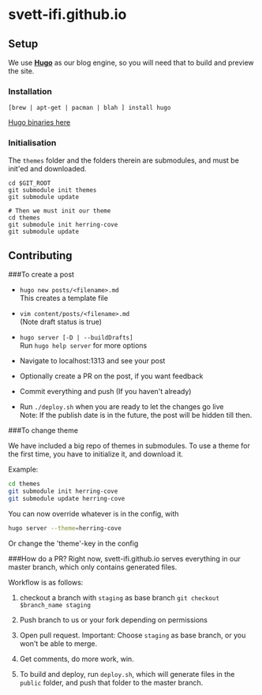 # svett-ifi.github.io

## Setup
We use **[Hugo](https://gohugo.io/)** as our blog engine, so you will need that to build and preview the site.

### Installation 
`[brew | apt-get | pacman | blah ] install hugo`

[Hugo binaries here](https://github.com/spf13/hugo/releases)

### Initialisation

The `themes` folder and the folders therein are submodules, and must be init'ed and downloaded.

```shell
cd $GIT_ROOT
git submodule init themes
git submodule update

# Then we must init our theme
cd themes
git submodule init herring-cove
git submodule update
```

## Contributing  

###To create a post  

  - `hugo new posts/<filename>.md`  
     This creates a template file  

  - `vim content/posts/<filename>.md`  
      (Note draft status is true)  

  - `hugo server [-D | --buildDrafts]`  
    Run `hugo help server` for more options  

  - Navigate to localhost:1313 and see your post  

  - Optionally create a PR on the post, if you want feedback  

  - Commit everything and push (If you haven't already)  

  - Run `./deploy.sh` when you are ready to let the changes go live  
     Note: If the publish date is in the future, the post will be hidden till then.

###To change theme

  We have included a big repo of themes in submodules.
  To use a theme for the first time, you have to initialize it,
  and download it.

  Example:  

  ```bash
  cd themes
  git submodule init herring-cove
  git submodule update herring-cove
  ```

  You can now override whatever is in the config, with
  ```sh
  hugo server --theme=herring-cove
  ```

  Or change the 'theme'-key in the config


###How do a PR?
Right now, svett-ifi.github.io serves everything in our master branch, which only contains generated files.

Workflow is as follows:

1. checkout a branch with `staging` as base branch
    `git checkout $branch_name staging`

2. Push branch to us or your fork depending on permissions

3. Open pull request. Important: Choose `staging` as base branch, or you won't be able to merge.

4. Get comments, do more work, win.

5. To build and deploy, run `deploy.sh`, which will generate files in the `public` folder, and push that folder to the master branch.
